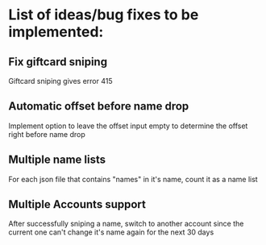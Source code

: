 # List of ideas/bug fixes to be implemented:
## Fix giftcard sniping
Giftcard sniping gives error 415
## Automatic offset before name drop
Implement option to leave the offset input empty to determine the offset right before name drop 
## Multiple name lists
For each json file that contains "names" in it's name, count it as a name list
## Multiple Accounts support
After successfully sniping a name, switch to another account since the current one can't change it's name again for the next 30 days
